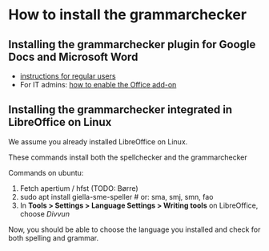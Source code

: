 # How to install the grammarchecker

## Installing the grammarchecker plugin for Google Docs and Microsoft Word

- [instructions for regular users](https://divvun.no/en/korrektur/gramcheck.html)
- For IT admins: [how to enable the Office add-on](install-admin.md)

## Installing the grammarchecker integrated in LibreOffice on Linux

We assume you already installed LibreOffice on Linux.

These commands install both the spellchecker and the grammarchecker

Commands on ubuntu:

1. Fetch apertium / hfst (TODO: Børre)
2. sudo apt install giella-sme-speller # or: sma, smj, smn, fao
3. In **Tools > Settings > Language Settings > Writing tools** on LibreOffice, choose _Divvun_

Now, you should be able to choose the language you installed and check for both spelling and grammar.
